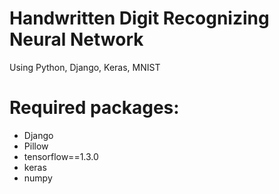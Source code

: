 # Handwritten Digit Recognizing Neural Network
Using Python, Django, Keras, MNIST

# Required packages:
- Django
- Pillow
- tensorflow==1.3.0
- keras
- numpy